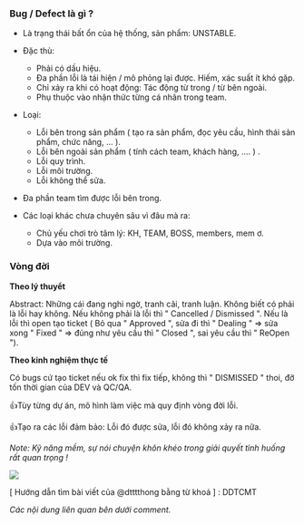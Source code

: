 ### Bug / Defect là gì ?
- Là trạng thái bất ổn của hệ thống, sản phẩm: UNSTABLE.
- Đặc thù: 
     - Phải có dấu hiệu.
     - Đa phần lỗi là tái hiện / mô phỏng lại được. Hiếm, xác suất ít khó gặp.
     - Chỉ xảy ra khi có hoạt động: Tác động từ trong / từ bên ngoài.
     - Phụ thuộc vào nhận thức từng cá nhân trong team.
- Loại:
     -  Lỗi bên trong sản phẩm ( tạo ra sản phẩm, đọc yêu cầu, hình thái sản phẩm, chức năng, ... ).
     -  Lỗi bên ngoài sản phẩm ( tính cách team, khách hàng, .... ) .
     -  Lỗi quy trình.
     -  Lỗi môi trường.
     -  Lỗi không thể sửa.


- Đa phần team tìm được lỗi bên trong.
- Các loại khác chưa chuyên sâu vì đâu mà ra:
     - Chủ yếu chơi trò tâm lý: KH, TEAM, BOSS, members, mem ơ.
     - Dựa vào môi trường.

### Vòng đời
**Theo lý thuyểt**

Abstract: Những cái đang nghi ngờ, tranh cãi, tranh luận. Không biết có phải là lỗi hay không. Nếu không phải là lỗi thì " Cancelled / Dismissed ". Nếu là lỗi thì open tạo ticket ( Bỏ qua  " Approved ", sửa đi thì " Dealing " => sửa xong " Fixed " => đúng như yêu cầu thì " Closed ", sai yêu cầu thì " ReOpen ").

**Theo kinh nghiệm thực tế**

Có bugs cứ tạo ticket nếu ok fix thì fix tiếp, không thì " DISMISSED " thoi, đỡ tốn thời gian của DEV và QC/QA.

:+1:Tùy từng dự án, mô hình làm việc mà quy định vòng đời lỗi.

:+1:Tạo ra các lỗi đảm bảo: Lỗi đó được sửa, lỗi đó không xảy ra nữa.

*Note: Kỹ năng mềm, sự nói chuyện khôn khéo trong giải quyết tình huống rất quan trọng !*


[ Via ]: https://wikimetrics.xyz/watch?v=CnHwhNmXBdo&__cpo=aHR0cHM6Ly93d3cueW91dHViZS5jb20

![](https://images.viblo.asia/73fb3f67-77bf-40f4-b60b-740756a49f4e.jpg)

[ Hướng dẫn tìm bài viết của @dtttthong bằng từ khoá ] : DDTCMT

*Các nội dung liên quan bên dưới comment.*